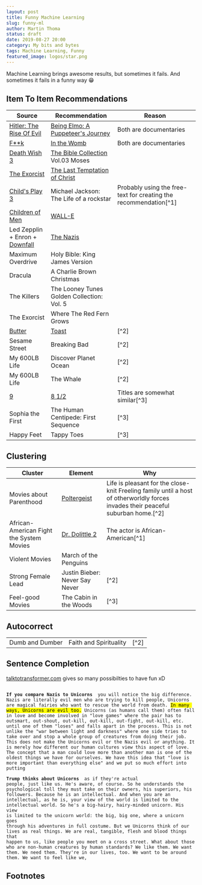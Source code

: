 ```yaml
---
layout: post
title: Funny Machine Learning
slug: funny-ml
author: Martin Thoma
status: draft
date: 2019-08-27 20:00
category: My bits and bytes
tags: Machine Learning, Funny
featured_image: logos/star.png
---
```

Machine Learning brings awesome results, but sometimes it fails. And sometimes
it fails in a funny way 😁


## Item To Item Recommendations

<table class="table">
    <thead>
        <tr>
            <th>Source</th>
            <th>Recommendation</th>
            <th>Reason</th>
        </tr>
    </thead>
    <tbody>
        <tr>
            <td><a href="https://en.wikipedia.org/wiki/Hitler:_The_Rise_of_Evil">Hitler: The Rise Of Evil</a></td>
            <td><a href="https://en.wikipedia.org/wiki/Being_Elmo:_A_Puppeteer%27s_Journey">Being Elmo: A Puppeteer's Journey</a></td>
            <td>Both are documentaries</td>
        </tr>
        <tr>
            <td><a href="https://en.wikipedia.org/wiki/Fuck_(film)">F**k</a></td>
            <td><a href="https://en.wikipedia.org/wiki/In_the_Womb">In the Womb</a></td>
            <td>Both are documentaries</td>
        </tr>
        <tr>
            <td><a href="https://de.wikipedia.org/wiki/Death_Wish_3">Death Wish 3</a></td>
            <td><a href="https://en.wikipedia.org/wiki/Bible_Collection">The Bible Collection</a> Vol.03 Moses </td>
            <td></td>
        </tr>
        <tr>
            <td><a href="https://en.wikipedia.org/wiki/The_Exorcist_(film)">The Exorcist</a></td>
            <td><a href="https://en.wikipedia.org/wiki/The_Last_Temptation_of_Christ">The Last Temptation of Christ</a></td>
            <td></td>
        </tr>
        <tr>
            <td><a href="https://en.wikipedia.org/wiki/Child%27s_Play_3">Child's Play 3</a></td>
            <td>Michael Jackson: The Life of a rockstar</td>
            <td>Probably using the free-text for creating the recommendation[^1]</td>
        </tr>
        <tr>
            <td><a href="https://en.wikipedia.org/wiki/Children_of_Men">Children of Men</a></td>
            <td><a href="https://en.wikipedia.org/wiki/WALL-E">WALL-E</a></td>
            <td></td>
        </tr>
        <tr>
            <td>Led Zepplin + Enron + <a href="https://en.wikipedia.org/wiki/Downfall_(2004_film)">Downfall</a></td>
            <td><a href="https://en.wikipedia.org/wiki/The_Nazis:_A_Warning_from_History">The Nazis</a></td>
            <td></td>
        </tr>
        <tr>
            <td>Maximum Overdrive</td>
            <td>Holy Bible: King James Version</td>
            <td></td>
        </tr>
        <tr>
            <td>Dracula</td>
            <td>A Charlie Brown Christmas</td>
            <td></td>
        </tr>
        <tr>
            <td>The Killers</td>
            <td>The Looney Tunes Golden Collection: Vol. 5</td>
            <td></td>
        </tr>
        <tr>
            <td>The Exorcist</td>
            <td>Where The Red Fern Grows</td>
            <td></td>
        </tr>
        <tr>
            <td><a href="https://en.wikipedia.org/wiki/Butter_(1998_film)">Butter</a></td>
            <td><a href="https://en.wikipedia.org/wiki/Toast_(film)">Toast</a></td>
            <td>[^2]</td>
        </tr>
        <tr>
            <td>Sesame Street</td>
            <td>Breaking Bad</td>
            <td>[^2]</td>
        </tr>
        <tr>
            <td>My 600LB Life</td>
            <td>Discover Planet Ocean</td>
            <td>[^2]</td>
        </tr>
        <tr>
            <td>My 600LB Life</td>
            <td>The Whale</td>
            <td>[^2]</td>
        </tr>
        <tr>
            <td><a href="https://en.wikipedia.org/wiki/9_(2009_animated_film)">9</a></td>
            <td><a href="https://en.wikipedia.org/wiki/8%C2%BD">8 1/2</a></td>
            <td>Titles are somewhat similar[^3]</td>
        </tr>
        <tr>
            <td>Sophia the First</td>
            <td>The Human Centipede: First Sequence</td>
            <td>[^3]</td>
        </tr>
        <tr>
            <td>Happy Feet</td>
            <td>Tappy Toes</td>
            <td>[^3]</td>
        </tr>
    </tbody>
</table>


## Clustering

<table>
    <thead>
        <tr>
            <th>Cluster</th>
            <th>Element</th>
            <th>Why</th>
        </tr>
    </thead>
    <tbody>
        <tr>
            <td>Movies about Parenthood</td>
            <td><a href="https://en.wikipedia.org/wiki/Poltergeist_(1982_film)">Poltergeist</a></td>
            <td>Life is pleasant for the close-knit Freeling family until a host of otherworldly forces invades their peaceful suburban home.[^2]</td>
        </tr>
        <tr>
            <td>African-American Fight the System Movies</td>
            <td><a href="https://de.wikipedia.org/wiki/Dr._Dolittle_2">Dr. Dolittle 2</a></td>
            <td>The actor is African-American[^1]</td>
        </tr>
        <tr>
            <td>Violent Movies</td>
            <td>March of the Penguins</td>
            <td></td>
        </tr>
        <tr>
            <td>Strong Female Lead</td>
            <td>Justin Bieber: Never Say Never</td>
            <td>[^2]</td>
        </tr>
        <tr>
            <td>Feel-good Movies</td>
            <td>The Cabin in the Woods</td>
            <td>[^3]</td>
        </tr>
    </tbody>
</table>


## Autocorrect

<table>
    <tr>
        <td>Dumb and Dumber</td>
        <td>Faith and Spirituality</td>
        <td>[^2]</td>
    </tr>
</table>


## Sentence Completion

<a href="https://talktotransformer.com/">talktotransformer.com</a> gives so many possibilties to have fun xD

<code>
<b>If you compare Nazis to Unicorns </b> you will notice the big difference. Nazis are literally evil men who are trying to kill people, Unicorns are magical fairies who want to rescue the world from death. <mark>In many ways, Unicorns are evil too.</mark> Unicorns (as humans call them) often fall in love and become involved in "love games" where the pair has to outsmart, out-shout, out-kill, out-kill, out-fight, out-kill, etc. until one of them "loses" and falls apart in the process. This is not unlike the "war between light and darkness" where one side tries to take over and stop a whole group of creatures from doing their job.
This does not make the Unicorns evil or the Nazis evil or anything. It is merely how different our human cultures view this aspect of love.
The concept that a man could love more than another man is one of the oldest things we have for ourselves. We have this idea that "love is more important than everything else" and we put so much effort into putting
</code>

<code><b>Trump thinks about Unicorns </b> as if they're actual people, just like us.  He's aware, of course.  So he understands the psychological toll they must take on their owners, his superiors, his followers.  Because he is an intellectual.  And when you are an intellectual, as he is, your view of the world is limited to the intellectual world.  So he's a big-hairy, hairy-minded unicorn.  His view is limited to the unicorn world: the big, big one, where a unicorn goes through his adventures in full costume.
But we Unicorns think of our lives as real things.  We are real, tangible, flesh and blood things that happen to us, like people you meet on a cross street. What about those who are non-human creatures by human standards?  We like them.  We want them.  We need them.  They're in our lives, too.  We want to be around them.  We want to feel like we,</code>


## Footnotes

[^1]: https://worldwideinterweb.com/funniest-netflix-suggestions-ever-25-photos/
[^2]: https://www.ranker.com/list/weird-netflix-photos/nathandavidson
[^3]: https://www.funnyordie.com/2013/7/8/17702770/6-ridiculous-netflix-suggestions
